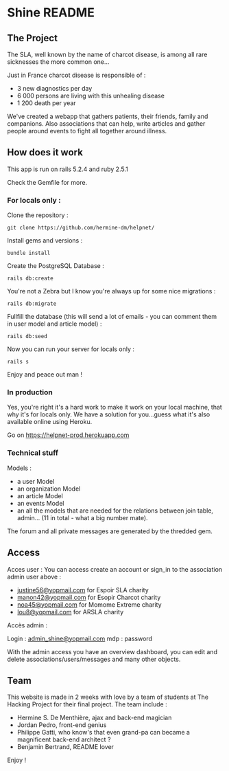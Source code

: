 # Shine README

## The Project

The SLA, well known by the name of charcot disease, is among all rare sicknesses the more common one...

Just in France charcot disease is responsible of :
- 3 new diagnostics per day
- 6 000 persons are living with this unhealing disease
- 1 200 death per year

We've created a webapp that gathers patients, their friends, family and companions. Also associations that can help, write articles and gather people around events to fight all together around illness. 

## How does it work

This app is run on rails 5.2.4 and ruby 2.5.1

Check the Gemfile for more. 

### For locals only : 
Clone the repository : 
```
git clone https://github.com/hermine-dm/helpnet/
```
Install gems and versions : 
```
bundle install
```
Create the PostgreSQL Database : 
```
rails db:create
```
You're not a Zebra but I know you're always up for some nice migrations : 
```
rails db:migrate
```
Fullfill the database (this will send a lot of emails - you can comment them in user model and article model) : 
```
rails db:seed
```
Now you can run your server for locals only : 
```
rails s
```
Enjoy and peace out man ! 

### In production
Yes, you're right it's a hard work to make it work on your local machine, that why it's for locals only. We have a solution for you...guess what it's also available online using Heroku.

Go on https://helpnet-prod.herokuapp.com

### Technical stuff

Models :
- a user Model
- an organization Model
- an article Model
- an events Model
- an all the models that are needed for the relations between join table, admin... (11 in total - what a big number mate).

The forum and all private messages are generated by the thredded gem.

## Access

Acces user : You can access create an account or sign_in to the association admin user above : 
- justine56@yopmail.com for Espoir SLA charity
- manon42@yopmail.com  for Esopir Charcot charity
- noa45@yopmail.com for Momome Extreme charity
- lou8@yopmail.com for ARSLA charity


Accès admin :

Login : admin_shine@yopmail.com 
mdp : password

With the admin access you have an overview dashboard, you can edit and delete associations/users/messages and many other objects.

## Team

This website is made in 2 weeks with love by a team of students at The Hacking Project for their final project. 
The team include : 
- Hermine S. De Menthière, ajax and back-end magician
- Jordan Pedro, front-end genius
- Philippe Gatti, who know's that even grand-pa can became a magnificent back-end architect ? 
- Benjamin Bertrand, README lover

Enjoy ! 

